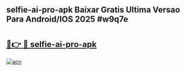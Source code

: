 ## selfie-ai-pro-apk Baixar Gratis Ultima Versao Para Android/IOS 2025 #w9q7e

# <h2><a href="https://ainizakaria.my?title=selfie-ai-pro-apk&ref=20M">🔗👉 🔴 selfie-ai-pro-apk</a></h2>

[![acn](https://github.com/user-attachments/assets/0f9c940e-d8b0-45ae-aac7-cd30a18b3e1c)](https://ainizakaria.my?title=selfie-ai-pro-apk&ref=20M)

